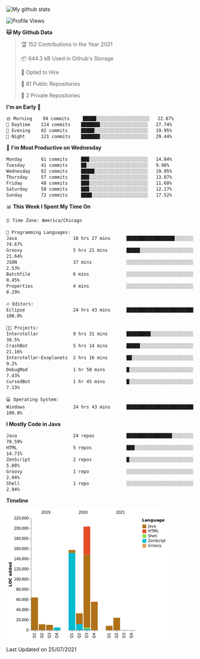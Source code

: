 ![My github stats](https://github-readme-stats.vercel.app/api?username=romvoid95&theme=gruvbox&include_all_commits=true&show_icons=true")

<!--START_SECTION:waka-->
![Profile Views](http://img.shields.io/badge/Profile%20Views-0-blue)

**🐱 My Github Data** 

> 🏆 152 Contributions in the Year 2021
 > 
> 📦 644.3 kB Used in Github's Storage 
 > 
> 💼 Opted to Hire
 > 
> 📜 61 Public Repositories 
 > 
> 🔑 2 Private Repositories  
 > 
**I'm an Early 🐤** 

```text
🌞 Morning    94 commits     █████░░░░░░░░░░░░░░░░░░░░   22.87% 
🌆 Daytime    114 commits    ███████░░░░░░░░░░░░░░░░░░   27.74% 
🌃 Evening    82 commits     █████░░░░░░░░░░░░░░░░░░░░   19.95% 
🌙 Night      121 commits    ███████░░░░░░░░░░░░░░░░░░   29.44%

```
📅 **I'm Most Productive on Wednesday** 

```text
Monday       61 commits     ███░░░░░░░░░░░░░░░░░░░░░░   14.84% 
Tuesday      41 commits     ██░░░░░░░░░░░░░░░░░░░░░░░   9.98% 
Wednesday    82 commits     █████░░░░░░░░░░░░░░░░░░░░   19.95% 
Thursday     57 commits     ███░░░░░░░░░░░░░░░░░░░░░░   13.87% 
Friday       48 commits     ███░░░░░░░░░░░░░░░░░░░░░░   11.68% 
Saturday     50 commits     ███░░░░░░░░░░░░░░░░░░░░░░   12.17% 
Sunday       72 commits     ████░░░░░░░░░░░░░░░░░░░░░   17.52%

```


📊 **This Week I Spent My Time On** 

```text
⌚︎ Time Zone: America/Chicago

💬 Programming Languages: 
Java                     18 hrs 27 mins      ██████████████████░░░░░░░   74.67% 
Groovy                   5 hrs 21 mins       █████░░░░░░░░░░░░░░░░░░░░   21.64% 
JSON                     37 mins             ░░░░░░░░░░░░░░░░░░░░░░░░░   2.53% 
Batchfile                6 mins              ░░░░░░░░░░░░░░░░░░░░░░░░░   0.45% 
Properties               4 mins              ░░░░░░░░░░░░░░░░░░░░░░░░░   0.29%

🔥 Editors: 
Eclipse                  24 hrs 43 mins      █████████████████████████   100.0%

🐱‍💻 Projects: 
Interstellar             9 hrs 31 mins       █████████░░░░░░░░░░░░░░░░   38.5% 
CrashBot                 5 hrs 14 mins       █████░░░░░░░░░░░░░░░░░░░░   21.16% 
Interstellar-Exoplanets  2 hrs 16 mins       ██░░░░░░░░░░░░░░░░░░░░░░░   9.2% 
DebugMod                 1 hr 50 mins        █░░░░░░░░░░░░░░░░░░░░░░░░   7.43% 
CursedBot                1 hr 45 mins        █░░░░░░░░░░░░░░░░░░░░░░░░   7.13%

💻 Operating System: 
Windows                  24 hrs 43 mins      █████████████████████████   100.0%

```

**I Mostly Code in Java** 

```text
Java                     24 repos            █████████████████░░░░░░░░   70.59% 
HTML                     5 repos             ███░░░░░░░░░░░░░░░░░░░░░░   14.71% 
ZenScript                2 repos             █░░░░░░░░░░░░░░░░░░░░░░░░   5.88% 
Groovy                   1 repo              ░░░░░░░░░░░░░░░░░░░░░░░░░   2.94% 
Shell                    1 repo              ░░░░░░░░░░░░░░░░░░░░░░░░░   2.94%

```


**Timeline**

![Chart not found](https://raw.githubusercontent.com/ROMVoid95/ROMVoid95/master/charts/bar_graph.png) 


 Last Updated on 25/07/2021
<!--END_SECTION:waka-->
